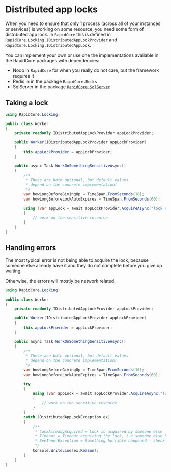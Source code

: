 # Distributed app locks

When you need to ensure that only 1 process (across all of your instances or services) is working on some resource, you need some form of distributed app lock. In `RapidCore` this is defined in `RapidCore.Locking.IDistributedAppLockProvider` and `RapidCore.Locking.IDistributedAppLock`.

You can implement your own or use one the implementations available in the RapidCore packages with dependencies:

- Noop in `RapidCore` for when you really do not care, but the framework requires it
- Redis in in the package `RapidCore.Redis`
- SqlServer in the package [`RapidCore.SqlServer`](../SqlServer/Locking.md)

## Taking a lock

```csharp
using RapidCore.Locking;

public class Worker
{
    private readonly IDistributedAppLockProvider appLockProvider;

    public Worker(IDistributedAppLockProvider appLockProvider)
    {
        this.appLockProvider = appLockProvider;
    }

    public async Task WorkOnSomethingSensitiveAsync()
    {
        /**
         * These are both optional, but default values
         * depend on the concrete implementation!
         */
        var howLongBeforeGivingUp = TimeSpan.FromSeconds(10);
        var howLongBeforeLockAutoExpires = TimeSpan.FromSeconds(60);

        using (var appLock = await appLockProvider.AcquireAsync("lock name", howLongBeforeGivingUp, howLongBeforeLockAutoExpires)) // there is also a synchronous version
        {
            // work on the sensitive resource
        }
    }
}
```

## Handling errors

The most typical error is not being able to acquire the lock, because someone else already have it and they do not complete before you give up waiting.

Otherwise, the errors will mostly be network related.

```csharp
using RapidCore.Locking;

public class Worker
{
    private readonly IDistributedAppLockProvider appLockProvider;

    public Worker(IDistributedAppLockProvider appLockProvider)
    {
        this.appLockProvider = appLockProvider;
    }

    public async Task WorkOnSomethingSensitiveAsync()
    {
        /**
         * These are both optional, but default values
         * depend on the concrete implementation!
         */
        var howLongBeforeGivingUp = TimeSpan.FromSeconds(10);
        var howLongBeforeLockAutoExpires = TimeSpan.FromSeconds(60);

        try
        {
            using (var appLock = await appLockProvider.AcquireAsync("lock name", howLongBeforeGivingUp, howLongBeforeLockAutoExpires))
            {
                // work on the sensitive resource
            }
        }
        catch (DistributedAppLockException ex)
        {
            /**
             * LockAlreadyAcquired = Lock is acquired by someone else
             * Timeout = Timeout acquiring the lock, i.e someone else has acquired it
             * SeeInnerException = Something horrible happened - check the inner exception for details
             */
            Console.WriteLine(ex.Reason);
        }
    }
}
```
